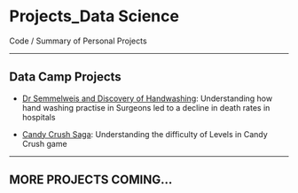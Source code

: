 # Projects_Data Science
Code / Summary of Personal Projects

***

## Data Camp Projects

* [Dr Semmelweis and Discovery of Handwashing](http://bit.ly/2F67xtM): Understanding how hand washing practise in Surgeons led to a decline in death rates in hospitals

* [Candy Crush Saga](http://bit.ly/2oMTtLu): Understanding the difficulty of Levels in Candy Crush game

***

## MORE PROJECTS COMING...
